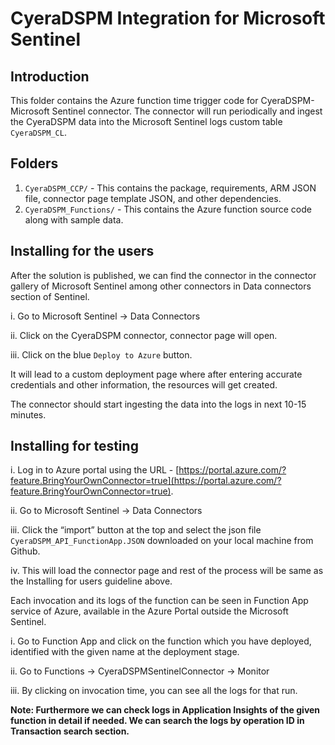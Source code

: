 # CyeraDSPM Integration for Microsoft Sentinel

## Introduction

This folder contains the Azure function time trigger code for CyeraDSPM-Microsoft Sentinel connector. The connector will run periodically and ingest the CyeraDSPM data into the Microsoft Sentinel logs custom table `CyeraDSPM_CL`. 
## Folders

1. `CyeraDSPM_CCP/` - This contains the package, requirements, ARM JSON file, connector page template JSON, and other dependencies. 
2. `CyeraDSPM_Functions/` - This contains the Azure function source code along with sample data.


## Installing for the users

After the solution is published, we can find the connector in the connector gallery of Microsoft Sentinel among other connectors in Data connectors section of Sentinel. 

i. Go to Microsoft Sentinel -> Data Connectors

ii. Click on the CyeraDSPM connector, connector page will open. 

iii. Click on the blue `Deploy to Azure` button.   


It will lead to a custom deployment page where after entering accurate credentials and other information, the resources will get created. 


The connector should start ingesting the data into the logs in next 10-15 minutes.


## Installing for testing


i. Log in to Azure portal using the URL - [https://portal.azure.com/?feature.BringYourOwnConnector=true](https://portal.azure.com/?feature.BringYourOwnConnector=true).

ii. Go to Microsoft Sentinel -> Data Connectors

iii. Click the “import” button at the top and select the json file `CyeraDSPM_API_FunctionApp.JSON` downloaded on your local machine from Github.

iv. This will load the connector page and rest of the process will be same as the Installing for users guideline above.


Each invocation and its logs of the function can be seen in Function App service of Azure, available in the Azure Portal outside the Microsoft Sentinel.

i. Go to Function App and click on the function which you have deployed, identified with the given name at the deployment stage.

ii. Go to Functions -> CyeraDSPMSentinelConnector -> Monitor

iii. By clicking on invocation time, you can see all the logs for that run. 

**Note: Furthermore we can check logs in Application Insights of the given function in detail if needed. We can search the logs by operation ID in Transaction search section.**

